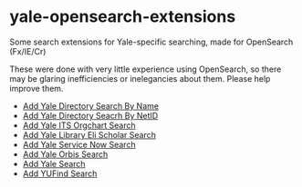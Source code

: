 yale-opensearch-extensions
==========================

Some search extensions for Yale-specific searching, made for OpenSearch (Fx/IE/Cr)

These were done with very little experience using OpenSearch, so there may be glaring inefficiencies or inelegancies about them. Please help improve them.


- <a onclick="window.external.AddSearchProvider('https://raw.github.com/triplingual/yale-opensearch-extensions/master/yale-directory-name.xml');" href="#">Add Yale Directory Search By Name</a>
- <a onclick="window.external.AddSearchProvider('https://raw.github.com/triplingual/yale-opensearch-extensions/master/yale-directory.xml');" href="#">Add Yale Directory Seacrh By NetID</a>
- <a onclick="window.external.AddSearchProvider('https://raw.github.com/triplingual/yale-opensearch-extensions/master/yale-its-orgchart.xml');" href="#">Add Yale ITS Orgchart Search</a>
- <a onclick="window.external.AddSearchProvider('https://raw.github.com/triplingual/yale-opensearch-extensions/master/yale-library-eli-scholar.xml');" href="#">Add Yale Library Eli Scholar Search</a>
- <a onclick="window.external.AddSearchProvider('https://raw.github.com/triplingual/yale-opensearch-extensions/master/yale-service-now-global.xml');" href="#">Add Yale Service Now Search</a>
- <a onclick="window.external.AddSearchProvider('https://raw.github.com/triplingual/yale-opensearch-extensions/master/yale-university-new-orbis.xml');" href="#">Add Yale Orbis Search</a>
- <a onclick="window.external.AddSearchProvider('https://raw.github.com/triplingual/yale-opensearch-extensions/master/yale.xml');" href="#">Add Yale Search</a>
- <a onclick="window.external.AddSearchProvider('https://raw.github.com/triplingual/yale-opensearch-extensions/master/yufind.xml');" href="#">Add YUFind Search</a>
